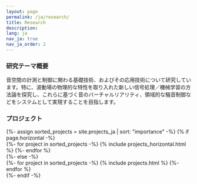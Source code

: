 ```yaml
---
layout: page
permalink: /ja/research/
title: Research
description:
lang: ja 
nav_ja: true
nav_ja_order: 2
---
```


### 研究テーマ概要

音空間の計測と制御に関わる基礎技術、およびその応用技術について研究しています。特に、波動場の物理的な特性を取り入れた新しい信号処理／機械学習の方法論を探究し、これらに基づく音のバーチャルリアリティ、領域的な騒音制御などをシステムとして実現することを目指します。

<div style="margin: 1rem;">
<script defer class="speakerdeck-embed" data-id="fa8341a7d3e446b8bcd1eec7b10fe781" data-ratio="1.77777777777778" src="//speakerdeck.com/assets/embed.js"></script>
</div>

### プロジェクト

<div class="projects" style="margin-top: 1rem;">
<!-- Display projects without categories -->
{%- assign sorted_projects = site.projects_ja | sort: "importance" -%}
<!-- Generate cards for each project -->
{% if page.horizontal -%}
<div class="container">
<div class="row row-cols-2">
{%- for project in sorted_projects -%}
    {% include projects_horizontal.html %}
{%- endfor %}
</div>
</div>
{%- else -%}
<div class="grid">
{%- for project in sorted_projects -%}
    {% include projects.html %}
{%- endfor %}
</div>
{%- endif -%}
</div>